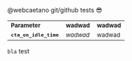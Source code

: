 @webcaetano git/github tests :sunglasses:

<table>
<tr>
<td><strong><sub>Parameter</sub></strong></td>
<td><strong><sub>wadwad</sub></strong></td>
<td><strong><sub>wadwad</sub></strong></td>
</tr>
<tr>
  <td><strong><code><sub>cta_on_idle_time</sub></code></strong></td>
<td><sub><i>wadwad</i></sub></td>
<td><sub>wadwad</sub></td>
</tr>
</table>


`bla`
test

